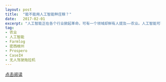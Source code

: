 ```yaml
---
layout: post
title:  "能不能用人工智能种庄稼？"
date:   2017-02-01
excerpt: "人工智能正在各个行业掀起革命，可有一个领域却鲜有人提及——农业。人工智能可不可以应用到种庄稼上面呢？"
tag:
- 农业
- 人工智能
- Farmlog
- 密西根州
- Prospero
- CaseIH
- 无人驾驶拖拉机
---
```


<a href="https://zhuanlan.zhihu.com/p/25424585" target="_blank">点击阅读</a>